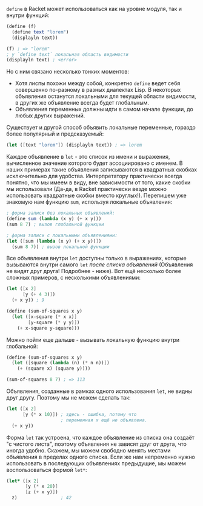 
`define` в Racket может использоваться как на уровне модуля, так и внутри функций:

```scheme
(define (f)
  (define text "lorem")
  (displayln text))

(f) ; => "lorem"
; у `define text` локальная область видимости
(displayln text) ; <error>
```

Но с ним связано несколько тонких моментов:

* Хотя лиспы похожи между собой, конкретно `define` ведет себя совершенно по-разному в разных диалектах Lisp. В некоторых объявления останутся локальными для текущей области видимости, в других же объявление всегда будет глобальным.
* Объявления переменных должны идти в самом начале функции, до любых других выражений.

Существует и другой способ объявить локальные переменные, гораздо более популярный и предсказуемый:

```scheme
(let ([text "lorem"]) (displayln text)) ; => lorem
```

Каждое объявление в `let` - это список из имени и выражения, вычисленное значение которого будет ассоциировано с именем. В наших примерах такие объявления записываются в квадратных скобках исключительно для удобства. Интерпретатору практически всегда понятно, что мы имеем в виду, вне зависимости от того, какие скобки мы использовали (Да-да, в Racket практически везде можно использовать квадратные скобки вместо круглых!). Перепишем уже знакомую нам функцию `sum`, используя локальные объявления:

```scheme
; форма записи без локальных объявлений:
(define sum (lambda (x y) (+ x y)))
(sum 8 7) ; вызов глобальной функции

; форма записи с локальными объявлениями:
(let ([sum (lambda (x y) (+ x y))])
  (sum 8 7)) ; вызов локальной функции
```

Все объявления внутри `let` доступны только в выражениях, которые вызываются внутри самого `let` *после списка объявлений* (Объявления не видят друг друга! Подробнее - ниже). Вот ещё несколько более сложных примеров, с несколькими объявлениями:

```scheme
(let ([x 2]
      [y (+ 4 3)])
  (+ x y)) ; 9
```

```scheme
(define (sum-of-squares x y)
  (let ([x-square (* x x)]
        [y-square (* y y)])
    (+ x-square y-square)))
```

Можно пойти еще дальше - вызывать локальную функцию внутри глобальной:

```scheme
(define (sum-of-squares x y)
  (let ([square (lambda (n) (* n n))])
    (+ (square x) (square y))))

(sum-of-squares 8 7) ; => 113
```

Объявления, созданные в рамках одного использования `let`, не видны друг другу. Поэтому мы не можем сделать так:

```scheme
(let ([x 2]
      [y (* x 10)]) ; здесь - ошибка, потому что
                    ; переменная x ещё не объявлена.
  (+ x y))
```

Форма `let` так устроена, что каждое объявление из списка она создаёт "с чистого листа", поэтому объявления не зависят друг от друга, что иногда удобно. Скажем, мы можем свободно менять местами объявления в пределах одного списка. Если же нам непременно нужно использовать в последующих объявлениях предыдущие, мы можем воспользоваться формой `let*`:

```scheme
(let* ([x 2]
       [y (* x 20)]
       [z (+ x y)])
  z)                ; 42
```
